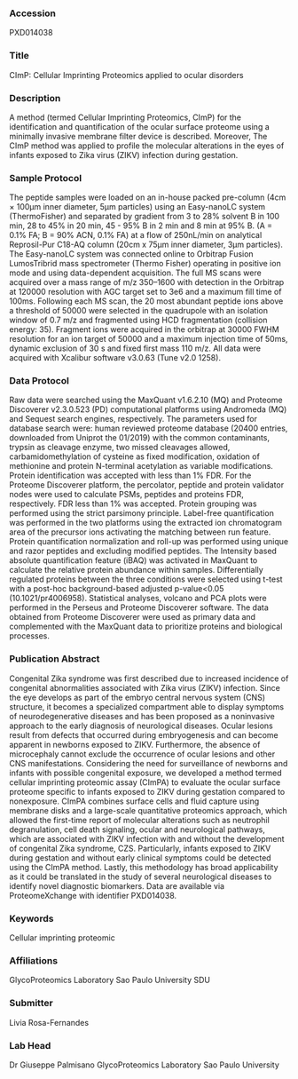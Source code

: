 ### Accession
PXD014038

### Title
CImP: Cellular Imprinting Proteomics applied to ocular disorders

### Description
A method (termed Cellular Imprinting Proteomics, CImP) for the identification and quantification of the ocular surface proteome using a minimally invasive membrane filter device is described. Moreover, The CImP method was applied to profile the molecular alterations in the eyes of infants exposed to Zika virus (ZIKV) infection during gestation.

### Sample Protocol
The peptide samples were loaded on an in-house packed pre-column (4cm × 100μm inner diameter, 5μm particles) using an Easy-nanoLC system (ThermoFisher) and separated by gradient from 3 to 28% solvent B in 100 min, 28 to 45% in 20 min, 45 - 95% B in 2 min and 8 min at 95% B.  (A = 0.1% FA; B = 90% ACN, 0.1% FA) at a flow of 250nL/min on analytical Reprosil-Pur C18-AQ column (20cm x 75μm inner diameter, 3μm particles). The Easy-nanoLC system was connected online to Orbitrap Fusion LumosTribrid mass spectrometer (Thermo Fisher) operating in positive ion mode and using data-dependent acquisition. The full MS scans were acquired over a mass range of m/z 350–1600 with detection in the Orbitrap at 120000 resolution with AGC target set to 3e6 and a maximum fill time of 100ms. Following each MS scan, the 20 most abundant peptide ions above a threshold of 50000 were selected in the quadrupole with an isolation window of 0.7 m/z and fragmented using HCD fragmentation (collision energy: 35). Fragment ions were acquired in the orbitrap at 30000 FWHM resolution for an ion target of 50000 and a maximum injection time of 50ms, dynamic exclusion of 30 s and fixed first mass 110 m/z. All data were acquired with Xcalibur software v3.0.63 (Tune v2.0 1258).

### Data Protocol
Raw data were searched using the MaxQuant v1.6.2.10 (MQ) and Proteome Discoverer v2.3.0.523 (PD) computational platforms using Andromeda (MQ) and Sequest search engines, respectively. The parameters used for database search were: human reviewed proteome database (20400 entries, downloaded from Uniprot the 01/2019) with the common contaminants, trypsin as cleavage enzyme, two missed cleavages allowed, carbamidomethylation of cysteine as fixed modification, oxidation of methionine and protein N-terminal acetylation as variable modifications. Protein identification was accepted with less than 1% FDR. For the Proteome Discoverer platform, the percolator, peptide and protein validator nodes were used to calculate PSMs, peptides and proteins FDR, respectively. FDR less than 1% was accepted. Protein grouping was performed using the strict parsimony principle. Label-free quantification was performed in the two platforms using the extracted ion chromatogram area of the precursor ions activating the matching between run feature. Protein quantification normalization and roll-up was performed using unique and razor peptides and excluding modified peptides. The Intensity based absolute quantification feature (iBAQ) was activated in MaxQuant to calculate the relative protein abundance within samples. Differentially regulated proteins between the three conditions were selected using t-test with a post-hoc background-based adjusted p-value<0.05 (10.1021/pr4006958). Statistical analyses, volcano and PCA plots were performed in the Perseus and Proteome Discoverer software. The data obtained from Proteome Discoverer were used as primary data and complemented with the MaxQuant data to prioritize proteins and biological processes.

### Publication Abstract
Congenital Zika syndrome was first described due to increased incidence of congenital abnormalities associated with Zika virus (ZIKV) infection. Since the eye develops as part of the embryo central nervous system (CNS) structure, it becomes a specialized compartment able to display symptoms of neurodegenerative diseases and has been proposed as a noninvasive approach to the early diagnosis of neurological diseases. Ocular lesions result from defects that occurred during embryogenesis and can become apparent in newborns exposed to ZIKV. Furthermore, the absence of microcephaly cannot exclude the occurrence of ocular lesions and other CNS manifestations. Considering the need for surveillance of newborns and infants with possible congenital exposure, we developed a method termed cellular imprinting proteomic assay (CImPA) to evaluate the ocular surface proteome specific to infants exposed to ZIKV during gestation compared to nonexposure. CImPA combines surface cells and fluid capture using membrane disks and a large-scale quantitative proteomics approach, which allowed the first-time report of molecular alterations such as neutrophil degranulation, cell death signaling, ocular and neurological pathways, which are associated with ZIKV infection with and without the development of congenital Zika syndrome, CZS. Particularly, infants exposed to ZIKV during gestation and without early clinical symptoms could be detected using the CImPA method. Lastly, this methodology has broad applicability as it could be translated in the study of several neurological diseases to identify novel diagnostic biomarkers. Data are available via ProteomeXchange with identifier PXD014038.

### Keywords
Cellular imprinting proteomic

### Affiliations
GlycoProteomics Laboratory Sao Paulo University
SDU

### Submitter
Livia Rosa-Fernandes

### Lab Head
Dr Giuseppe Palmisano
GlycoProteomics Laboratory Sao Paulo University


